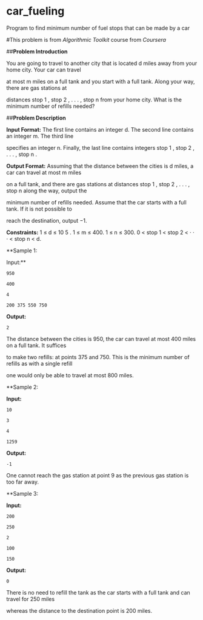 # car_fueling
Program to find minimum number of fuel stops that can be made by a car 

#This problem is from _Algorithmic Toolkit_ course from _Coursera_

##**Problem Introduction**

You are going to travel to another city that is located d miles away from your home city. Your car can travel

at most m miles on a full tank and you start with a full tank. Along your way, there are gas stations at

distances stop 1 , stop 2 , . . . , stop n from your home city. What is the minimum number of refills needed?

##**Problem Description**

**Input Format:** The first line contains an integer d. The second line contains an integer m. The third line

specifies an integer n. Finally, the last line contains integers stop 1 , stop 2 , . . . , stop n .

**Output Format:** Assuming that the distance between the cities is d miles, a car can travel at most m miles

on a full tank, and there are gas stations at distances stop 1 , stop 2 , . . . , stop n along the way, output the

minimum number of refills needed. Assume that the car starts with a full tank. If it is not possible to

reach the destination, output −1.

**Constraints:** 1 ≤ d ≤ 10 5 . 1 ≤ m ≤ 400. 1 ≤ n ≤ 300. 0 < stop 1 < stop 2 < · · · < stop n < d.

**Sample 1:

Input:**

```
950

400

4

200 375 550 750
```

**Output:**

```
2
```
The distance between the cities is 950, the car can travel at most 400 miles on a full tank. It suffices

to make two refills: at points 375 and 750. This is the minimum number of refills as with a single refill

one would only be able to travel at most 800 miles.

**Sample 2:

**Input:**

```
10

3

4

1259
```

**Output:**

```
-1

```
One cannot reach the gas station at point 9 as the previous gas station is too far away.

**Sample 3:

**Input:**

```
200

250

2

100

150

```
**Output:**

```
0
```

There is no need to refill the tank as the car starts with a full tank and can travel for 250 miles

whereas the distance to the destination point is 200 miles.
